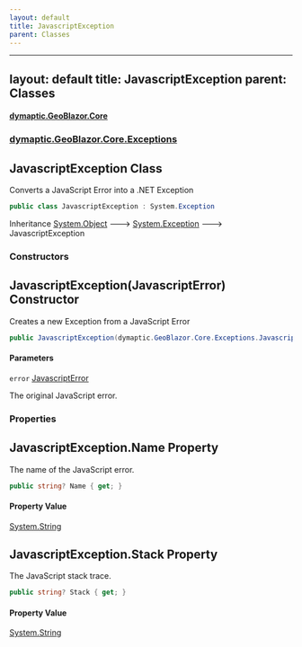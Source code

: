 ```yaml
---
layout: default
title: JavascriptException
parent: Classes
---
```

---
layout: default
title: JavascriptException
parent: Classes
---
#### [dymaptic.GeoBlazor.Core](index.html 'index')
### [dymaptic.GeoBlazor.Core.Exceptions](index.html#dymaptic.GeoBlazor.Core.Exceptions 'dymaptic.GeoBlazor.Core.Exceptions')

## JavascriptException Class

Converts a JavaScript Error into a .NET Exception

```csharp
public class JavascriptException : System.Exception
```

Inheritance [System.Object](https://docs.microsoft.com/en-us/dotnet/api/System.Object 'System.Object') &#129106; [System.Exception](https://docs.microsoft.com/en-us/dotnet/api/System.Exception 'System.Exception') &#129106; JavascriptException
### Constructors

<a name='dymaptic.GeoBlazor.Core.Exceptions.JavascriptException.JavascriptException(dymaptic.GeoBlazor.Core.Exceptions.JavascriptError)'></a>

## JavascriptException(JavascriptError) Constructor

Creates a new Exception from a JavaScript Error

```csharp
public JavascriptException(dymaptic.GeoBlazor.Core.Exceptions.JavascriptError error);
```
#### Parameters

<a name='dymaptic.GeoBlazor.Core.Exceptions.JavascriptException.JavascriptException(dymaptic.GeoBlazor.Core.Exceptions.JavascriptError).error'></a>

`error` [JavascriptError](dymaptic.GeoBlazor.Core.Exceptions.JavascriptError.html 'dymaptic.GeoBlazor.Core.Exceptions.JavascriptError')

The original JavaScript error.
### Properties

<a name='dymaptic.GeoBlazor.Core.Exceptions.JavascriptException.Name'></a>

## JavascriptException.Name Property

The name of the JavaScript error.

```csharp
public string? Name { get; }
```

#### Property Value
[System.String](https://docs.microsoft.com/en-us/dotnet/api/System.String 'System.String')

<a name='dymaptic.GeoBlazor.Core.Exceptions.JavascriptException.Stack'></a>

## JavascriptException.Stack Property

The JavaScript stack trace.

```csharp
public string? Stack { get; }
```

#### Property Value
[System.String](https://docs.microsoft.com/en-us/dotnet/api/System.String 'System.String')

